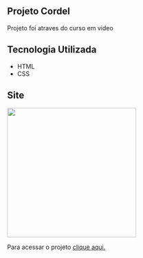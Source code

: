 ## Projeto Cordel 
Projeto foi atraves do curso em video

## Tecnologia Utilizada

* HTML
* CSS

## Site

<img width=300px src="https://github.com/HSanttus/Projeto-Cordel/blob/main/imagens/projeto-cordel-readme.gif">


Para acessar o projeto <a href="https://hsanttus.github.io/Projeto-Cordel/"> clique aqui.</a>
